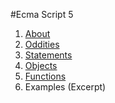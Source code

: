 #Ecma Script 5

1. [About](Basics/About.md)
2. [Oddities](Basics/Oddities.md)
3. [Statements](Statements/statements.md)
4. [Objects](Objects/objects.md)
5. [Functions](Functions/functions.md)
5. Examples (Excerpt)